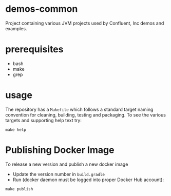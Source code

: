 # demos-common 
Project containing various JVM projects used by Confluent, Inc demos and examples.

# prerequisites
* bash
* make
* grep

# usage
The repository has a `Makefile` which follows a standard target naming convention for cleaning, building, testing and packaging.
To see the various targets and supporting help text try:
```
make help
```

# Publishing Docker Image
To release a new version and publish a new docker image
* Update the version number in `build.gradle`
* Run (docker daemon must be logged into proper Docker Hub account):
```
make publish
```
